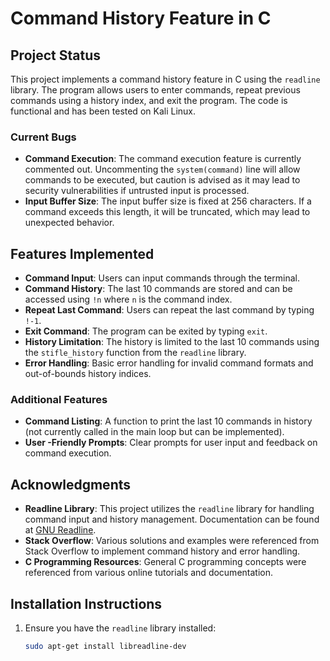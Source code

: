 # Command History Feature in C

## Project Status
This project implements a command history feature in C using the `readline` library. The program allows users to enter commands, repeat previous commands using a history index, and exit the program. The code is functional and has been tested on Kali Linux.

### Current Bugs
- **Command Execution**: The command execution feature is currently commented out. Uncommenting the `system(command)` line will allow commands to be executed, but caution is advised as it may lead to security vulnerabilities if untrusted input is processed.
- **Input Buffer Size**: The input buffer size is fixed at 256 characters. If a command exceeds this length, it will be truncated, which may lead to unexpected behavior.

## Features Implemented
- **Command Input**: Users can input commands through the terminal.
- **Command History**: The last 10 commands are stored and can be accessed using `!n` where `n` is the command index.
- **Repeat Last Command**: Users can repeat the last command by typing `!-1`.
- **Exit Command**: The program can be exited by typing `exit`.
- **History Limitation**: The history is limited to the last 10 commands using the `stifle_history` function from the `readline` library.
- **Error Handling**: Basic error handling for invalid command formats and out-of-bounds history indices.

### Additional Features
- **Command Listing**: A function to print the last 10 commands in history (not currently called in the main loop but can be implemented).
- **User -Friendly Prompts**: Clear prompts for user input and feedback on command execution.

## Acknowledgments
- **Readline Library**: This project utilizes the `readline` library for handling command input and history management. Documentation can be found at [GNU Readline](https://tiswww.case.edu/php/chet/readline/rltop.html).
- **Stack Overflow**: Various solutions and examples were referenced from Stack Overflow to implement command history and error handling.
- **C Programming Resources**: General C programming concepts were referenced from various online tutorials and documentation.

## Installation Instructions
1. Ensure you have the `readline` library installed:
   ```bash
   sudo apt-get install libreadline-dev